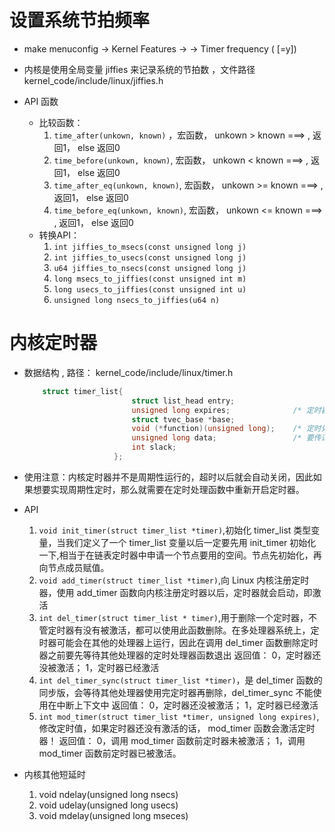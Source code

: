 # 设置系统节拍频率
* make menuconfig -> Kernel Features -> -> Timer frequency (<choice> [=y])
* 内核是使用全局变量 jiffies 来记录系统的节拍数 ，文件路径 kernel_code/include/linux/jiffies.h

* API 函数
    * 比较函数：
        1. `time_after(unkown, known)` ，宏函数， unkown > known ===> , 返回1， else 返回0
        2. `time_before(unkown, known)`, 宏函数， unkown < known ===> , 返回1， else 返回0
        3. `time_after_eq(unkown, known)`, 宏函数， unkown >= known ===> , 返回1， else 返回0
        4. `time_before_eq(unkown, known)`, 宏函数， unkown <= known ===> , 返回1， else 返回0
    * 转换API：
        1. `int jiffies_to_msecs(const unsigned long j)`
        2. `int jiffies_to_usecs(const unsigned long j)`
        3. `u64 jiffies_to_nsecs(const unsigned long j)`
        4. `long msecs_to_jiffies(const unsigned int m)`
        5. `long usecs_to_jiffies(const unsigned int u)`
        6. `unsigned long nsecs_to_jiffies(u64 n)`



# 内核定时器
* 数据结构 , 路径： kernel_code/include/linux/timer.h
    ```C
        struct timer_list{
                            struct list_head entry;
                            unsigned long expires;              /* 定时器超时时间，单位是节拍数 */
                            struct tvec_base *base;
                            void (*function)(unsigned long);    /* 定时处理函数, 回调函数 */
                            unsigned long data;                 /* 要传递给 function 函数的参数 */
                            int slack;
                        };
    ```
* 使用注意：内核定时器并不是周期性运行的，超时以后就会自动关闭，因此如果想要实现周期性定时，那么就需要在定时处理函数中重新开启定时器。
* API
    1. `void init_timer(struct timer_list *timer)`,初始化 timer_list 类型变量，当我们定义了一个 timer_list 变量以后一定要先用 init_timer 初始化一下,相当于在链表定时器中申请一个节点要用的空间。节点先初始化，再向节点成员赋值。
    2. `void add_timer(struct timer_list *timer)`,向 Linux 内核注册定时器，使用 add_timer 函数向内核注册定时器以后，定时器就会启动，即激活
    3. `int del_timer(struct timer_list * timer)`,用于删除一个定时器，不管定时器有没有被激活，都可以使用此函数删除。在多处理器系统上，定时器可能会在其他的处理器上运行，因此在调用 del_timer 函数删除定时器之前要先等待其他处理器的定时处理器函数退出
        返回值： 0，定时器还没被激活； 1，定时器已经激活
    4. `int del_timer_sync(struct timer_list *timer)`，是 del_timer 函数的同步版，会等待其他处理器使用完定时器再删除，del_timer_sync 不能使用在中断上下文中
        返回值： 0，定时器还没被激活； 1，定时器已经激活
    5. `int mod_timer(struct timer_list *timer, unsigned long expires)`,修改定时值，如果定时器还没有激活的话， mod_timer 函数会激活定时器！
        返回值： 0，调用 mod_timer 函数前定时器未被激活； 1，调用 mod_timer 函数前定时器已被激活。

* 内核其他短延时
    1. void ndelay(unsigned long nsecs)
    2. void udelay(unsigned long usecs) 
    3. void mdelay(unsigned long mseces)



